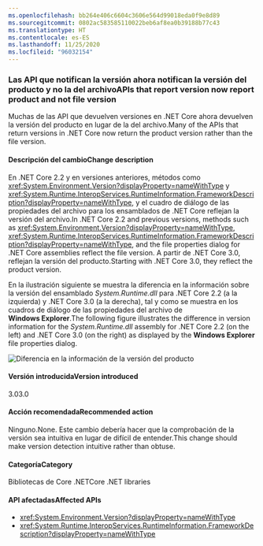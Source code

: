 ```yaml
---
ms.openlocfilehash: bb264e406c6604c3606e564d99018eda0f9e8d89
ms.sourcegitcommit: 0802ac583585110022beb6af8ea0b39188b77c43
ms.translationtype: HT
ms.contentlocale: es-ES
ms.lasthandoff: 11/25/2020
ms.locfileid: "96032154"
---
```

### <a name="apis-that-report-version-now-report-product-and-not-file-version"></a><span data-ttu-id="035ee-101">Las API que notifican la versión ahora notifican la versión del producto y no la del archivo</span><span class="sxs-lookup"><span data-stu-id="035ee-101">APIs that report version now report product and not file version</span></span>

<span data-ttu-id="035ee-102">Muchas de las API que devuelven versiones en .NET Core ahora devuelven la versión del producto en lugar de la del archivo.</span><span class="sxs-lookup"><span data-stu-id="035ee-102">Many of the APIs that return versions in .NET Core now return the product version rather than the file version.</span></span>

#### <a name="change-description"></a><span data-ttu-id="035ee-103">Descripción del cambio</span><span class="sxs-lookup"><span data-stu-id="035ee-103">Change description</span></span>

<span data-ttu-id="035ee-104">En .NET Core 2.2 y en versiones anteriores, métodos como <xref:System.Environment.Version?displayProperty=nameWithType> y <xref:System.Runtime.InteropServices.RuntimeInformation.FrameworkDescription?displayProperty=nameWithType>, y el cuadro de diálogo de las propiedades del archivo para los ensamblados de .NET Core reflejan la versión del archivo.</span><span class="sxs-lookup"><span data-stu-id="035ee-104">In .NET Core 2.2 and previous versions, methods such as <xref:System.Environment.Version?displayProperty=nameWithType>, <xref:System.Runtime.InteropServices.RuntimeInformation.FrameworkDescription?displayProperty=nameWithType>, and the file properties dialog for .NET Core assemblies reflect the file version.</span></span> <span data-ttu-id="035ee-105">A partir de .NET Core 3.0, reflejan la versión del producto.</span><span class="sxs-lookup"><span data-stu-id="035ee-105">Starting with .NET Core 3.0, they reflect the product version.</span></span>

<span data-ttu-id="035ee-106">En la ilustración siguiente se muestra la diferencia en la información sobre la versión del ensamblado *System.Runtime.dll* para .NET Core 2.2 (a la izquierda) y .NET Core 3.0 (a la derecha), tal y como se muestra en los cuadros de diálogo de las propiedades del archivo de **Windows Explorer**.</span><span class="sxs-lookup"><span data-stu-id="035ee-106">The following figure illustrates the difference in version information for the *System.Runtime.dll* assembly for .NET Core 2.2 (on the left) and .NET Core 3.0 (on the right) as displayed by the **Windows Explorer** file properties dialog.</span></span>

![Diferencia en la información de la versión del producto](~/docs/images/core-changes/corefx/version-information-changes/file-details.png)

#### <a name="version-introduced"></a><span data-ttu-id="035ee-108">Versión introducida</span><span class="sxs-lookup"><span data-stu-id="035ee-108">Version introduced</span></span>

<span data-ttu-id="035ee-109">3.0</span><span class="sxs-lookup"><span data-stu-id="035ee-109">3.0</span></span>

#### <a name="recommended-action"></a><span data-ttu-id="035ee-110">Acción recomendada</span><span class="sxs-lookup"><span data-stu-id="035ee-110">Recommended action</span></span>

<span data-ttu-id="035ee-111">Ninguno.</span><span class="sxs-lookup"><span data-stu-id="035ee-111">None.</span></span> <span data-ttu-id="035ee-112">Este cambio debería hacer que la comprobación de la versión sea intuitiva en lugar de difícil de entender.</span><span class="sxs-lookup"><span data-stu-id="035ee-112">This change should make version detection intuitive rather than obtuse.</span></span>

#### <a name="category"></a><span data-ttu-id="035ee-113">Categoría</span><span class="sxs-lookup"><span data-stu-id="035ee-113">Category</span></span>

<span data-ttu-id="035ee-114">Bibliotecas de Core .NET</span><span class="sxs-lookup"><span data-stu-id="035ee-114">Core .NET libraries</span></span>

#### <a name="affected-apis"></a><span data-ttu-id="035ee-115">API afectadas</span><span class="sxs-lookup"><span data-stu-id="035ee-115">Affected APIs</span></span>

- <xref:System.Environment.Version?displayProperty=nameWithType>
- <xref:System.Runtime.InteropServices.RuntimeInformation.FrameworkDescription?displayProperty=nameWithType>

<!--

#### Affected APIs

- `P:System.Environment.Version`
- `P:System.Runtime.InteropServices.RuntimeInformation.FrameworkDescription`

-->
